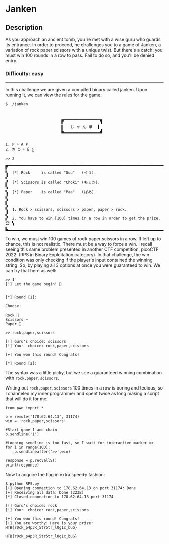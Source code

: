 # Janken
## Description
As you approach an ancient tomb, you're met with a wise guru who guards its entrance. In order to proceed, he challenges you to a game of Janken, a variation of rock paper scissors with a unique twist. But there's a catch: you must win 100 rounds in a row to pass. Fail to do so, and you'll be denied entry.

### Difficulty: easy
---
In this challenge we are given a compiled binary called janken. Upon running it, we can view the rules for the game:
```
$ ./janken 


                                                                                                                    
                         ▛▔▔▔▔▔▔▔▔▔▔▔▔▔▔▔▔▜                                                                         
                         ▌   じ ゃ ん 拳  ▐                                                                         
                         ▙▂▂▂▂▂▂▂▂▂▂▂▂▂▂▂▂▟                                                                         
                                                                                                                    
                                                                                                                    
1. ℙ ∟ ₳ Ұ                                                                                                          
2. ℜ ℧ ∟ Ӗ ⅀                                                                                                        
                                                                                                                    
>> 2                                                                                                                
                                                                                                                    
▛▔▔▔▔▔▔▔▔▔▔▔▔▔▔▔▔▔▔▔▔▔▔▔▔▔▔▔▔▔▔▔▔▔▔▔▔▔▔▔▔▔▔▔▔▔▔▔▔▔▔▔▔▔▔▔▔▔▔▔▔▔▔▔▔▔▔▔▔▔▔▔▔▜                                          
▚  [*] Rock     is called "Guu"   (ぐう).                                ▞                                          
▞  [*] Scissors is called "Choki" (ちょき).                              ▚                                          
▚  [*] Paper    is called "Paa"   (ぱあ).                                ▞                                          
▞                                                                        ▚                                          
▚  1. Rock > scissors, scissors > paper, paper > rock.                   ▞                                          
▞  2. You have to win [100] times in a row in order to get the prize. 🏆 ▚                                          
▙▂▂▂▂▂▂▂▂▂▂▂▂▂▂▂▂▂▂▂▂▂▂▂▂▂▂▂▂▂▂▂▂▂▂▂▂▂▂▂▂▂▂▂▂▂▂▂▂▂▂▂▂▂▂▂▂▂▂▂▂▂▂▂▂▂▂▂▂▂▂▂▂▟ 
```

To win, we must win 100 games of rock paper scissors in a row. If left up to chance, this is not realistic. There must be a way to force a win. I recall seeing this same problem presented in another CTF competition, picoCTF 2022. (RPS in Binary Exploitation category). In that challenge, the win condition was only checking if the player's input contained the winning string. So, by playing all 3 options at once you were guaranteed to win. We can try that here as well:
```
>> 1                                                                                                                
[!] Let the game begin! 🎉                                                                                          
                                                                                                                    
                                                                                                                    
[*] Round [1]:                                                                                                      
                                                                                                                    
Choose:                                                                                                             
                                                                                                                    
Rock 👊                                                                                                             
Scissors ✂                                                                                                          
Paper 📜                                                                                                            
                                                                                                                    
>> rock,paper,scissors                                                                                              
                                                                                                                    
[!] Guru's choice: scissors                                                                                         
[!] Your  choice: rock,paper,scissors                                                                               
                                                                                                                    
[+] You won this round! Congrats!                                                                                   
                                                                                                                    
[*] Round [2]: 
```
The syntax was a little picky, but we see a guaranteed winning combination with `rock,paper,scissors`.

Writing out `rock,paper,scissors` 100 times in a row is boring and tedious, so I channeled my inner programmer and spent twice as long making a script that will do it for me:
```
from pwn import *

p = remote('178.62.64.13', 31174)
win = 'rock,paper,scissors'

#Start game 1 and chain
p.sendline('1')

#Looping sendline is too fast, so I wait for interactive marker >>
for i in range(100):
    p.sendlineafter('>>',win)

response = p.recvallS()
print(response)
```

Now to acquire the flag in extra speedy fashion:
```
$ python RPS.py
[+] Opening connection to 178.62.64.13 on port 31174: Done
[+] Receiving all data: Done (223B)
[*] Closed connection to 178.62.64.13 port 31174
 
[!] Guru's choice: rock                                                                                             
[!] Your  choice: rock,paper,scissors                                                                               
                                                                                                                    
[+] You won this round! Congrats!                                                                                   
[+] You are worthy! Here is your prize: HTB{r0ck_p4p3R_5tr5tr_l0g1c_buG}
```
`HTB{r0ck_p4p3R_5tr5tr_l0g1c_buG}`